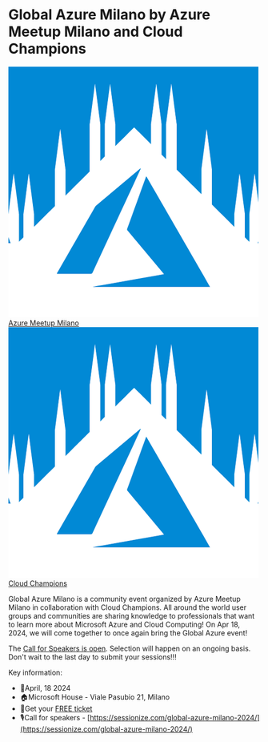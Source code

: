 # Global Azure Milano by Azure Meetup Milano and Cloud Champions

![Azure Meetup Milano Logo](AzureMeetupMilano_500px.png)[Azure Meetup Milano](https://www.azuremeetupmilano.it/)
![Cloud Champions Logo](AzureMeetupMilano_500px.png)[Cloud Champions](https://www.cloudchampions.tech/)

Global Azure Milano is a community event organized by Azure Meetup Milano in collaboration with Cloud Champions.
All around the world user groups and communities are sharing knowledge to professionals that want to learn more about Microsoft Azure and Cloud Computing!
On Apr 18, 2024, we will come together to once again bring the Global Azure event! 


The [Call for Speakers is open](https://sessionize.com/global-azure-milano-2024/). Selection will happen on an ongoing basis. Don't wait to the last day to submit your sessions!!! 


Key information:
* 📅April, 18 2024
* 🏠Microsoft House - Viale Pasubio 21, Milano
* 🎫Get your [FREE ticket](https://www.eventbrite.it/e/765235890147/)
* 🎙️Call for speakers - [https://sessionize.com/global-azure-milano-2024/](https://sessionize.com/global-azure-milano-2024/)

